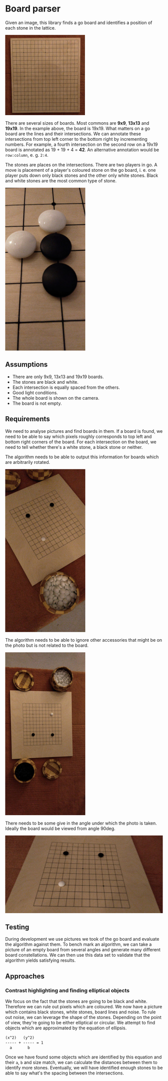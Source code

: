 # Board parser
Given an image, this library finds a go board and identifies a position of each
stone in the lattice.

![19 by 19 go board](assets/docs/19x19_board.jpeg)

There are several sizes of boards. Most commons are **9x9**, **13x13** and
**19x19**. In the example above, the board is 19x19. What matters on a go board
are the lines and their intersections. We can annotate these intersections from
top left corner to the bottom right by incrementing numbers. For example, a
fourth intersection on the second row on a 19x19 board is annotated as
19 + 19 + 4 = **42**. An alternative annotation would be `row:column`, e. g.
`2:4`.

The stones are places on the intersections. There are two players in go. A move
is placement of a player's coloured stone on the go board, i. e. one player puts
down only black stones and the other only white stones. Black and white stones
are the most common type of stone.

![Black and white stones](assets/docs/stones.jpeg)

## Assumptions
- There are only 9x9, 13x13 and 19x19 boards.
- The stones are black and white.
- Each intersection is equally spaced from the others.
- Good light conditions.
- The whole board is shown on the camera.
- The board is not empty.

## Requirements
We need to analyse pictures and find boards in them. If a board is found, we
need to be able to say which pixels roughly corresponds to top left and bottom
right corners of the board. For each intersection on the board, we need to tell
whether there's a white stone, a black stone or neither.

The algorithm needs to be able to output this information for boards which are
arbitrarily rotated.

![Rotated board](assets/docs/rotated_board.jpeg)

The algorithm needs to be able to ignore other accessories that might be on the
photo but is not related to the board.

![Board with accessories](assets/docs/board_with_accessories.jpeg)

There needs to be some give in the angle under which the photo is taken. Ideally
the board would be viewed from angle 90deg.

![Board from low angle](assets/docs/board_from_low_angle.jpeg)

## Testing
During development we use pictures we took of the go board and evaluate the
algorithm against them. To bench mark an algorithm, we can take a picture of an
empty board from several angles and generate many different board
constellations. We can then use this data set to validate that the algorithm
yields satisfying results.

## Approaches
### Contrast highlighting and finding elliptical objects
We focus on the fact that the stones are going to be black and white. Therefore
we can rule out pixels which are coloured. We now have a picture which contains
black stones, white stones, board lines and noise. To rule out noise, we can
leverage the shape of the stones. Depending on the point of view, they're going
to be either elliptical or circular. We attempt to find objects which are
approximated by the equation of ellipsis.

```
(x^2)   (y^2)
----- + ----- = 1
  a       b
```

Once we have found some objects which are identified by this equation and their
`a`, `b` and size match, we can calculate the distances between them to identify
more stones. Eventually, we will have identified enough stones to be able to say
what's the spacing between the intersections.
